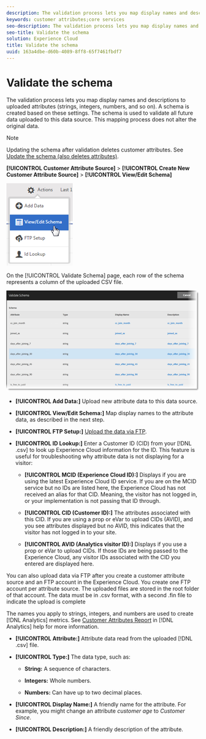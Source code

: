 ```yaml
---
description: The validation process lets you map display names and descriptions to uploaded attributes (strings, integers, numbers, and so on). A schema is created based on these settings. The schema is used to validate all future data uploaded to this data source. This mapping process does not alter the original data.
keywords: customer attributes;core services
seo-description: The validation process lets you map display names and descriptions to uploaded attributes (strings, integers, numbers, and so on). A schema is created based on these settings. The schema is used to validate all future data uploaded to this data source. This mapping process does not alter the original data.
seo-title: Validate the schema
solution: Experience Cloud
title: Validate the schema
uuid: 163a4dbe-d60b-4089-8ff8-65f7461fbdf7
---
```


# Validate the schema

The validation process lets you map display names and descriptions to uploaded attributes (strings, integers, numbers, and so on). A schema is created based on these settings. The schema is used to validate all future data uploaded to this data source. This mapping process does not alter the original data.


>[!NOTE]
>
>Updating the schema after validation deletes customer attributes. See [Update the schema (also deletes attributes)](../attributes/t-crs-usecase.md#task_6568898BB7C44A42ABFB86532B89063C). 


**[!UICONTROL Customer Attribute Source]** > **[!UICONTROL Create New Customer Attribute Source]** > **[!UICONTROL View/Edit Schema]** 

![](assets/view_edit_schema.png) 

On the [!UICONTROL Validate Schema] page, each row of the schema represents a column of the uploaded CSV file. 

![](assets/06_crs_usecase.png) 

* **[!UICONTROL Add Data:]** Upload new attribute data to this data source. 

* **[!UICONTROL View/Edit Schema:]** Map display names to the attribute data, as described in the next step. 

* **[!UICONTROL FTP Setup:]** [Upload the data via FTP](../attributes/t-upload-attributes-ftp.md#task_591C3B6733424718A62453D2F8ADF73B). 

* **[!UICONTROL ID Lookup:]** Enter a Customer ID (CID) from your [!DNL .csv] to look up Experience Cloud information for the ID. This feature is useful for troubleshooting why attribute data is not displaying for a visitor: 

    * **[!UICONTROL MCID (Experience Cloud ID):]** Displays if you are using the latest Experience Cloud ID service. If you are on the MCID service but no IDs are listed here, the Experience Cloud has not received an alias for that CID. Meaning, the visitor has not logged in, or your implementation is not passing that ID through. 
    
    * **[!UICONTROL CID (Customer ID):]** The attributes associated with this CID. If you are using a prop or eVar to upload CIDs (AVID), and you see attributes displayed but no AVID, this indicates that the visitor has not logged in to your site. 
    
    * **[!UICONTROL AVID (Analytics visitor ID):]** Displays if you use a prop or eVar to upload CIDs. If those IDs are being passed to the Experience Cloud, any visitor IDs associated with the CID you entered are displayed here. 
    
    
    



You can also upload data via FTP after you create a customer attribute source and an FTP account in the Experience Cloud. You create one FTP account per attribute source. The uploaded files are stored in the root folder of that account. The data must be in .csv format, with a second .fin file to indicate the upload is complete 

The names you apply to strings, integers, and numbers are used to create [!DNL Analytics] metrics. See [Customer Attributes Report](https://marketing.adobe.com/resources/help/en_US/reference/?f=reports_customer_attributes) in [!DNL Analytics] help for more information. 

* **[!UICONTROL Attribute:]** Attribute data read from the uploaded [!DNL .csv] file. 

* **[!UICONTROL Type:]** The data type, such as: 

    * **String:** A sequence of characters. 
    
    * **Integers:** Whole numbers. 
    
    * **Numbers:** Can have up to two decimal places. 
    
    
    

* **[!UICONTROL Display Name:]** A friendly name for the attribute. For example, you might change an attribute *customer age* to *Customer Since*. 

* **[!UICONTROL Description:]** A friendly description of the attribute. 



